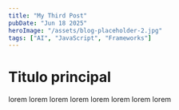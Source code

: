 ```yaml
---
title: "My Third Post"
pubDate: "Jun 18 2025"
heroImage: "/assets/blog-placeholder-2.jpg"
tags: ["AI", "JavaScript", "Frameworks"]
---
```


# Titulo principal

lorem lorem lorem lorem lorem lorem lorem lorem